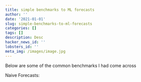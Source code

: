 ```yaml
---
title: simple benchmarks to ML forecasts
author: ''
date: '2021-01-01'
slug: simple-benchmarks-to-ml-forecasts
categories: []
tags: []
description: Desc
hacker_news_id: ''
lobsters_id: ''
meta_img: /images/image.jpg
---
```

Below are some of the common benchmarks I had come across

Naive Forecasts:
